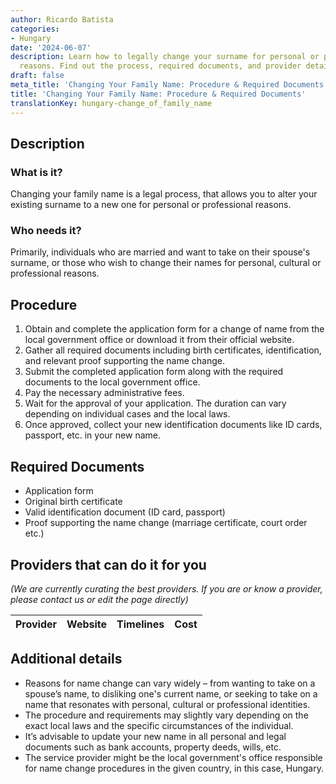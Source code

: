 ```yaml
---
author: Ricardo Batista
categories:
- Hungary
date: '2024-06-07'
description: Learn how to legally change your surname for personal or professional
  reasons. Find out the process, required documents, and provider details in Hungary.
draft: false
meta_title: 'Changing Your Family Name: Procedure & Required Documents'
title: 'Changing Your Family Name: Procedure & Required Documents'
translationKey: hungary-change_of_family_name
---
```



## Description
### What is it?
Changing your family name is a legal process, that allows you to alter your existing surname to a new one for personal or professional reasons.

### Who needs it?
Primarily, individuals who are married and want to take on their spouse's surname, or those who wish to change their names for personal, cultural or professional reasons.

## Procedure
1. Obtain and complete the application form for a change of name from the local government office or download it from their official website.
2. Gather all required documents including birth certificates, identification, and relevant proof supporting the name change.
3. Submit the completed application form along with the required documents to the local government office.
4. Pay the necessary administrative fees.
5. Wait for the approval of your application. The duration can vary depending on individual cases and the local laws.
6. Once approved, collect your new identification documents like ID cards, passport, etc. in your new name.

## Required Documents
- Application form
- Original birth certificate
- Valid identification document (ID card, passport)
- Proof supporting the name change (marriage certificate, court order etc.)

## Providers that can do it for you

_(We are currently curating the best providers. If you are or know a provider, please contact us or edit the page directly)_

| Provider        |     Website     |     Timelines    |       Cost      |
| --------------- | --------------- |  :-------------: | :-------------: |

## Additional details
- Reasons for name change can vary widely – from wanting to take on a spouse’s name, to disliking one's current name, or seeking to take on a name that resonates with personal, cultural or professional identities.
- The procedure and requirements may slightly vary depending on the exact local laws and the specific circumstances of the individual.
- It’s advisable to update your new name in all personal and legal documents such as bank accounts, property deeds, wills, etc.
- The service provider might be the local government's office responsible for name change procedures in the given country, in this case, Hungary.